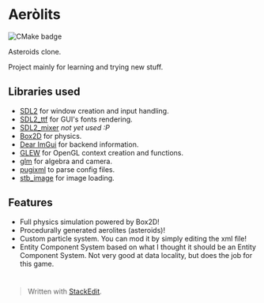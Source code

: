 # Aeròlits
![CMake badge](https://github.com/lyquid/Aerolits/actions/workflows/build.yml/badge.svg)

Asteroids clone. 

Project mainly for learning and trying new stuff.

## Libraries used

 - [SDL2](https://www.libsdl.org/) for window creation and input handling. 
 - [SDL2_ttf](https://wiki.libsdl.org/SDL_ttf/FrontPage) for GUI's fonts rendering.    
 - [SDL2_mixer](https://wiki.libsdl.org/SDL_mixer/FrontPage) *not yet used :P* 
 - [Box2D](https://box2d.org/) for physics. 
 - [Dear ImGui](https://github.com/ocornut/imgui) for backend information.
 - [GLEW](http://glew.sourceforge.net/) for OpenGL context creation and functions. 
 - [glm](https://github.com/g-truc/glm) for algebra and camera.
 - [pugixml](https://pugixml.org/) to parse config files.
 - [stb_image](https://github.com/nothings/stb) for image loading.

## Features

 - Full physics simulation powered by Box2D!
 - Procedurally generated aerolites (asteroids)!
 - Custom particle system. You can mod it by simply editing the xml file! 
 - Entity Component System based on what I thought it should be an Entity Component System. Not very good at data locality, but does the job for this game.


#
> Written with [StackEdit](https://stackedit.io/).
